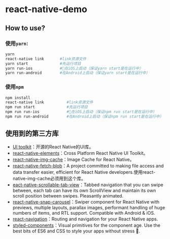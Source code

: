 # react-native-demo

## How to use?

### 使用`yarn`:

``` bash
yarn 
react-native link       #link资源文件
yarn start              #先运行项目
yarn run-ios            #在iOS上启动（保证yarn start是在运行中）
yarn run-android        #在Android上启动（保证yarn start是在运行中）
```

### 使用`npm`

``` bash
npm install
react-native link          #link资源文件
npm run start              #先运行项目
npm run run-ios            #在iOS上启动（保证npm run start是在运行中）
npm run run-android        #在Android上启动（保证npm run start是在运行中）
```

## 使用到的第三方库

* [UI toolkit](https://shoutem.github.io/docs/ui-toolkit/components/typography)：开源的React Native的UI库。
* [react-native-elements](https://github.com/react-native-training/react-native-elements)：Cross Platform React Native UI Toolkit。
* [react-native-img-cache](https://github.com/wcandillon/react-native-img-cache)：Image Cache for React Native。
* [react-native-fetch-blob](https://github.com/wkh237/react-native-fetch-blob)：A project committed to making file access and data transfer easier, efficient for React Native developers.使用react-native-img-cache必须用到这个库。
* [eact-native-scrollable-tab-view](https://github.com/skv-headless/react-native-scrollable-tab-view)：Tabbed navigation that you can swipe between, each tab can have its own ScrollView and maintain its own scroll position between swipes. Pleasantly animated. 
* [react-native-snap-carousel](https://github.com/archriss/react-native-snap-carousel)：Swiper component for React Native with previews, multiple layouts, parallax images, performant handling of huge numbers of items, and RTL support. Compatible with Android & iOS.
* [react-navigation](https://github.com/react-navigation/react-navigation)：Routing and navigation for your React Native apps.
* [styled-components](https://github.com/styled-components/styled-components)：Visual primitives for the component age. Use the best bits of ES6 and CSS to style your apps without stress 💅.